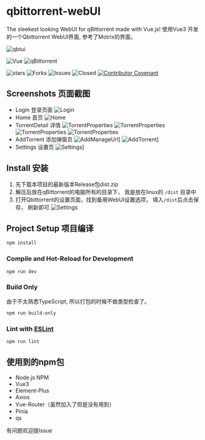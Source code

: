 # qbittorrent-webUI

The sleekest looking WebUI for qBittorrent made with Vue.js!
使用Vue3 开发的一个Qbittorrent WebUI界面, 参考了Motrix的界面。

![qbtui](readme_assets/favicon.ico)

![Vue](https://img.shields.io/badge/Vue-%5E3.4.20-brightgreen)  ![qBittorrent](https://img.shields.io/badge/qBittorrent-4.4%2B-brightgreen)

![stars](https://img.shields.io/github/stars/blanexie/qbtui) ![Forks](https://img.shields.io/github/forks/blanexie/qbtui)
![Issues](https://img.shields.io/github/issues/blanexie/qbtui) ![Closed](https://img.shields.io/github/issues-closed/blanexie/qbtui)
[![Contributor Covenant](https://img.shields.io/badge/Contributor_Covenant-2.1-4baaaa.svg)](.github/CODE_OF_CONDUCT.md)

## Screenshots 页面截图

- Login 登录页面
  ![Login](readme_assets/login.png)
- Home 首页
  ![Home](readme_assets/home.png)
- TorrentDetail 详情
  ![TorrentProperties](readme_assets/img.png)
  ![TorrentProperties](readme_assets/img_1.png)
  ![TorrentProperties](readme_assets/img_2.png)
  ![TorrentProperties](readme_assets/img_3.png)
- AddTorrent 添加弹窗页
  ![AddManageUrl](readme_assets/img_6.png)]
  ![AddTorrent](readme_assets/img_5.png)]
- Settings 设置页
  ![Settings](readme_assets/img_4.png)]

## Install 安装

1. 先下载本项目的最新版本Release包dist.zip
2. 解压后放在qBittorrent的电脑所有的目录下， 我是放在linux的 `/dist` 目录中
3. 打开Qbittorrent的设置页面，找到备用WebUI设置选项， 填入`/dist`后点击保存， 刷新即可
   ![Settings](readme_assets/img_7.png)

## Project Setup  项目编译

```sh
npm install
```

### Compile and Hot-Reload for Development

```sh
npm run dev
```

### Build Only

由于不太熟悉TypeScript, 所以打包的时候不做类型检查了。

```sh
npm run build-only  
```

### Lint with [ESLint](https://eslint.org/)

```sh
npm run lint
```


## 使用到的npm包
* Node.js NPM
* Vue3
* Element-Plus
* Axios
* Vue-Router（虽然加入了但是没有用到）
* Pinia
* qs

有问题欢迎提Issue  
